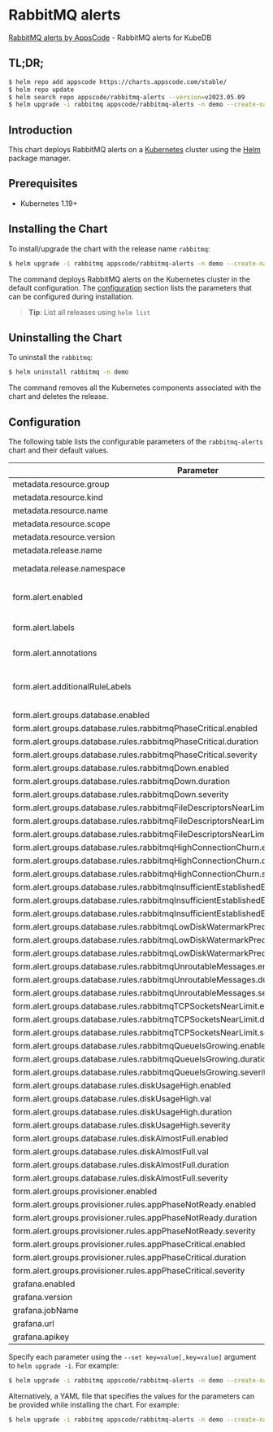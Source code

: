 # RabbitMQ alerts

[RabbitMQ alerts by AppsCode](https://github.com/appscode/alerts) - RabbitMQ alerts for KubeDB

## TL;DR;

```bash
$ helm repo add appscode https://charts.appscode.com/stable/
$ helm repo update
$ helm search repo appscode/rabbitmq-alerts --version=v2023.05.09
$ helm upgrade -i rabbitmq appscode/rabbitmq-alerts -n demo --create-namespace --version=v2023.05.09
```

## Introduction

This chart deploys RabbitMQ alerts on a [Kubernetes](http://kubernetes.io) cluster using the [Helm](https://helm.sh) package manager.

## Prerequisites

- Kubernetes 1.19+

## Installing the Chart

To install/upgrade the chart with the release name `rabbitmq`:

```bash
$ helm upgrade -i rabbitmq appscode/rabbitmq-alerts -n demo --create-namespace --version=v2023.05.09
```

The command deploys RabbitMQ alerts on the Kubernetes cluster in the default configuration. The [configuration](#configuration) section lists the parameters that can be configured during installation.

> **Tip**: List all releases using `helm list`

## Uninstalling the Chart

To uninstall the `rabbitmq`:

```bash
$ helm uninstall rabbitmq -n demo
```

The command removes all the Kubernetes components associated with the chart and deletes the release.

## Configuration

The following table lists the configurable parameters of the `rabbitmq-alerts` chart and their default values.

|                                            Parameter                                             |                  Description                  |                     Default                      |
|--------------------------------------------------------------------------------------------------|-----------------------------------------------|--------------------------------------------------|
| metadata.resource.group                                                                          |                                               | <code>kubedb.com</code>                          |
| metadata.resource.kind                                                                           |                                               | <code>RabbitMQ</code>                            |
| metadata.resource.name                                                                           |                                               | <code>rabbitmqs</code>                           |
| metadata.resource.scope                                                                          |                                               | <code>Namespaced</code>                          |
| metadata.resource.version                                                                        |                                               | <code>v1alpha2</code>                            |
| metadata.release.name                                                                            | Release name                                  | <code>""</code>                                  |
| metadata.release.namespace                                                                       | Release namespace                             | <code>""</code>                                  |
| form.alert.enabled                                                                               | # Enable PrometheusRule alerts                | <code>warning</code>                             |
| form.alert.labels                                                                                | # Labels for default rules                    | <code>{"release":"kube-prometheus-stack"}</code> |
| form.alert.annotations                                                                           | # Annotations for default rules               | <code>{}</code>                                  |
| form.alert.additionalRuleLabels                                                                  | # Additional labels for PrometheusRule alerts | <code>{}</code>                                  |
| form.alert.groups.database.enabled                                                               |                                               | <code>warning</code>                             |
| form.alert.groups.database.rules.rabbitmqPhaseCritical.enabled                                   |                                               | <code>true</code>                                |
| form.alert.groups.database.rules.rabbitmqPhaseCritical.duration                                  |                                               | <code>"3m"</code>                                |
| form.alert.groups.database.rules.rabbitmqPhaseCritical.severity                                  |                                               | <code>warning</code>                             |
| form.alert.groups.database.rules.rabbitmqDown.enabled                                            |                                               | <code>true</code>                                |
| form.alert.groups.database.rules.rabbitmqDown.duration                                           |                                               | <code>"30s"</code>                               |
| form.alert.groups.database.rules.rabbitmqDown.severity                                           |                                               | <code>critical</code>                            |
| form.alert.groups.database.rules.rabbitmqFileDescriptorsNearLimit.enabled                        |                                               | <code>true</code>                                |
| form.alert.groups.database.rules.rabbitmqFileDescriptorsNearLimit.duration                       |                                               | <code>"30s"</code>                               |
| form.alert.groups.database.rules.rabbitmqFileDescriptorsNearLimit.severity                       |                                               | <code>warning</code>                             |
| form.alert.groups.database.rules.rabbitmqHighConnectionChurn.enabled                             |                                               | <code>true</code>                                |
| form.alert.groups.database.rules.rabbitmqHighConnectionChurn.duration                            |                                               | <code>"30s"</code>                               |
| form.alert.groups.database.rules.rabbitmqHighConnectionChurn.severity                            |                                               | <code>warning</code>                             |
| form.alert.groups.database.rules.rabbitmqInsufficientEstablishedErlangDistributionLinks.enabled  |                                               | <code>true</code>                                |
| form.alert.groups.database.rules.rabbitmqInsufficientEstablishedErlangDistributionLinks.duration |                                               | <code>"30s"</code>                               |
| form.alert.groups.database.rules.rabbitmqInsufficientEstablishedErlangDistributionLinks.severity |                                               | <code>warning</code>                             |
| form.alert.groups.database.rules.rabbitmqLowDiskWatermarkPredicted.enabled                       |                                               | <code>true</code>                                |
| form.alert.groups.database.rules.rabbitmqLowDiskWatermarkPredicted.duration                      |                                               | <code>"30s"</code>                               |
| form.alert.groups.database.rules.rabbitmqLowDiskWatermarkPredicted.severity                      |                                               | <code>warning</code>                             |
| form.alert.groups.database.rules.rabbitmqUnroutableMessages.enabled                              |                                               | <code>true</code>                                |
| form.alert.groups.database.rules.rabbitmqUnroutableMessages.duration                             |                                               | <code>"30s"</code>                               |
| form.alert.groups.database.rules.rabbitmqUnroutableMessages.severity                             |                                               | <code>warning</code>                             |
| form.alert.groups.database.rules.rabbitmqTCPSocketsNearLimit.enabled                             |                                               | <code>true</code>                                |
| form.alert.groups.database.rules.rabbitmqTCPSocketsNearLimit.duration                            |                                               | <code>"30s"</code>                               |
| form.alert.groups.database.rules.rabbitmqTCPSocketsNearLimit.severity                            |                                               | <code>warning</code>                             |
| form.alert.groups.database.rules.rabbitmqQueueIsGrowing.enabled                                  |                                               | <code>true</code>                                |
| form.alert.groups.database.rules.rabbitmqQueueIsGrowing.duration                                 |                                               | <code>"30s"</code>                               |
| form.alert.groups.database.rules.rabbitmqQueueIsGrowing.severity                                 |                                               | <code>warning</code>                             |
| form.alert.groups.database.rules.diskUsageHigh.enabled                                           |                                               | <code>true</code>                                |
| form.alert.groups.database.rules.diskUsageHigh.val                                               |                                               | <code>80</code>                                  |
| form.alert.groups.database.rules.diskUsageHigh.duration                                          |                                               | <code>"1m"</code>                                |
| form.alert.groups.database.rules.diskUsageHigh.severity                                          |                                               | <code>warning</code>                             |
| form.alert.groups.database.rules.diskAlmostFull.enabled                                          |                                               | <code>true</code>                                |
| form.alert.groups.database.rules.diskAlmostFull.val                                              |                                               | <code>95</code>                                  |
| form.alert.groups.database.rules.diskAlmostFull.duration                                         |                                               | <code>"1m"</code>                                |
| form.alert.groups.database.rules.diskAlmostFull.severity                                         |                                               | <code>critical</code>                            |
| form.alert.groups.provisioner.enabled                                                            |                                               | <code>warning</code>                             |
| form.alert.groups.provisioner.rules.appPhaseNotReady.enabled                                     |                                               | <code>true</code>                                |
| form.alert.groups.provisioner.rules.appPhaseNotReady.duration                                    |                                               | <code>"1m"</code>                                |
| form.alert.groups.provisioner.rules.appPhaseNotReady.severity                                    |                                               | <code>critical</code>                            |
| form.alert.groups.provisioner.rules.appPhaseCritical.enabled                                     |                                               | <code>true</code>                                |
| form.alert.groups.provisioner.rules.appPhaseCritical.duration                                    |                                               | <code>"15m"</code>                               |
| form.alert.groups.provisioner.rules.appPhaseCritical.severity                                    |                                               | <code>warning</code>                             |
| grafana.enabled                                                                                  |                                               | <code>false</code>                               |
| grafana.version                                                                                  |                                               | <code>8.2.3</code>                               |
| grafana.jobName                                                                                  |                                               | <code>kubedb-databases</code>                    |
| grafana.url                                                                                      |                                               | <code>""</code>                                  |
| grafana.apikey                                                                                   |                                               | <code>""</code>                                  |


Specify each parameter using the `--set key=value[,key=value]` argument to `helm upgrade -i`. For example:

```bash
$ helm upgrade -i rabbitmq appscode/rabbitmq-alerts -n demo --create-namespace --version=v2023.05.09 --set metadata.resource.group=kubedb.com
```

Alternatively, a YAML file that specifies the values for the parameters can be provided while
installing the chart. For example:

```bash
$ helm upgrade -i rabbitmq appscode/rabbitmq-alerts -n demo --create-namespace --version=v2023.05.09 --values values.yaml
```
